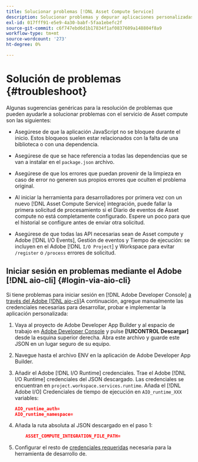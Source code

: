 ```yaml
---
title: Solucionar problemas [!DNL Asset Compute Service]
description: Solucionar problemas y depurar aplicaciones personalizadas mediante [!DNL Asset Compute Service].
exl-id: 017fff91-e5e9-4a30-babf-5faa1ebefc2f
source-git-commit: c6f747ebd6d1b17834f1af0837609a148804f8a9
workflow-type: tm+mt
source-wordcount: '273'
ht-degree: 0%

---
```


# Solución de problemas {#troubleshoot}

Algunas sugerencias genéricas para la resolución de problemas que pueden ayudarle a solucionar problemas con el servicio de Asset compute son las siguientes:

* Asegúrese de que la aplicación JavaScript no se bloquee durante el inicio. Estos bloqueos suelen estar relacionados con la falta de una biblioteca o con una dependencia.
* Asegúrese de que se hace referencia a todas las dependencias que se van a instalar en el `package.json` archivo.
* Asegúrese de que los errores que puedan provenir de la limpieza en caso de error no generen sus propios errores que oculten el problema original.

* Al iniciar la herramienta para desarrolladores por primera vez con un nuevo [!DNL Asset Compute Service] integración, puede fallar la primera solicitud de procesamiento si el Diario de eventos de Asset compute no está completamente configurado. Espere un poco para que el historial se configure antes de enviar otra solicitud.
* Asegúrese de que todas las API necesarias sean de Asset compute y Adobe [!DNL I/O Events], Gestión de eventos y Tiempo de ejecución: se incluyen en el Adobe [!DNL `I/O Project`] y Workspace para evitar `/register` o `/process` errores de solicitud.

## Iniciar sesión en problemas mediante el Adobe [!DNL aio-cli] {#login-via-aio-cli}

Si tiene problemas para iniciar sesión en [!DNL Adobe Developer Console] [a través del Adobe [!DNL aio-cli]](https://developer.adobe.com/app-builder/docs/getting_started/first_app/#3-signing-in-from-cli)A continuación, agregue manualmente las credenciales necesarias para desarrollar, probar e implementar la aplicación personalizada:

1. Vaya al proyecto de Adobe Developer App Builder y al espacio de trabajo en [Adobe Developer Console](https://developer.adobe.com/console/user/servicesandapis) y pulse **[!UICONTROL Descargar]** desde la esquina superior derecha. Abra este archivo y guarde este JSON en un lugar seguro de su equipo.

1. Navegue hasta el archivo ENV en la aplicación de Adobe Developer App Builder.

1. Añadir el Adobe [!DNL I/O Runtime] credenciales. Trae el Adobe [!DNL I/O Runtime] credenciales del JSON descargado. Las credenciales se encuentran en `project.workspace.services.runtime`. Añada el [!DNL Adobe I/O] Credenciales de tiempo de ejecución en `AIO_runtime_XXX` variables:

   ```json
   AIO_runtime_auth=
   AIO_runtime_namespace=
   ```

1. Añada la ruta absoluta al JSON descargado en el paso 1:

   ```json
       ASSET_COMPUTE_INTEGRATION_FILE_PATH=
   ```

1. Configurar el resto de [credenciales requeridas](develop-custom-application.md) necesaria para la herramienta de desarrollo de.

<!-- TBD for later:
Add any best practices for developers in this section:
* Any items to take care of when creating projects.
* Any naming conventions, reserved keywords, etc.?
* Any terms that can become a source of confusion later based on our OOTB naming.

* If required, add limitations for custom applications and spin those off as best practices.
* Do NOT borrow any content from https://git.corp.adobe.com/nui/nui/blob/master/doc/worker_api.md. It is outdated and irrelevant for 3rd party custom applications.
-->
